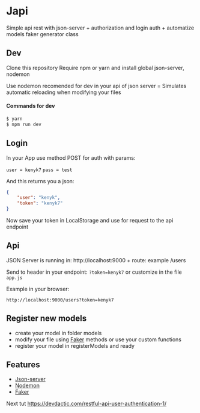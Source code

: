 # Japi

Simple api rest with json-server + authorization and login auth + automatize models faker generator class

## Dev

Clone this repository
Require npm or yarn and install global json-server, nodemon

Use nodemon recomended for dev in your api of json server = Simulates automatic reloading when modifying your files

#### Commands for dev

```sh
$ yarn
$ npm run dev
```

## Login

In your App use method POST for auth with params:

`user = kenyk7`
`pass = test`

And this returns you a json:

```json
{
    "user": "kenyk",
    "token": "kenyk7"
}
```

Now save your token in LocalStorage and use for request to the api endpoint


## Api

JSON Server is running in: http://localhost:9000 + route: example /users

Send to header in your endpoint: `?token=kenyk7` or customize in the file `app.js` 

Example in your browser:

`http://localhost:9000/users?token=kenyk7`


## Register new models

* create your model in folder models
* modify your file using [Faker] methods or use your custom functions
* register your model in registerModels and ready

## Features

* [Json-server]
* [Nodemon]
* [Faker]

Next tut
https://devdactic.com/restful-api-user-authentication-1/

[Json-server]: <https://github.com/typicode/json-server>
[Nodemon]: <https://github.com/remy/nodemon>
[Faker]: <https://github.com/marak/Faker.js/>